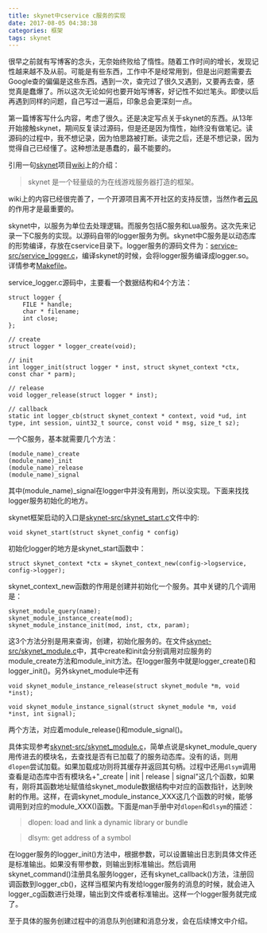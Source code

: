 ```yaml
---
title: skynet中cservice c服务的实现
date: 2017-08-05 04:38:38
categories: 框架
tags: skynet
---
```


很早之前就有写博客的念头，无奈始终败给了惰性。随着工作时间的增长，发现记性越来越不及从前。可能是有些东西，工作中不是经常用到，但是出问题需要去Google查的偏偏是这些东西。遇到一次，查完过了很久又遇到，又要再去查，感觉真是蠢爆了。所以这次无论如何也要开始写博客，好记性不如烂笔头。即使以后再遇到同样的问题，自己写过一遍后，印象总会更深刻一点。

第一篇博客写什么内容，考虑了很久。还是决定写点关于skynet的东西。从13年开始接触skynet，期间反复读过源码，但是还是因为惰性，始终没有做笔记。读源码的过程中，我不想记录，因为怕思路被打断。读完之后，还是不想记录，因为觉得自己已经懂了。这种想法是愚蠢的，最不能要的。

引用一句[skynet](https://github.com/cloudwu/skynet)项目[wiki](https://github.com/cloudwu/skynet/wiki)上的介绍：
> skynet 是一个轻量级的为在线游戏服务器打造的框架。

wiki上的内容已经很完善了，一个开源项目离不开社区的支持反馈，当然作者[云风](https://baike.baidu.com/item/%E4%BA%91%E9%A3%8E/20472324)的作用才是最重要的。

skynet中，以服务为单位去处理逻辑。而服务包括C服务和Lua服务。这次先来记录一下C服务的实现。以源码自带的logger服务为例。skynet中C服务是以动态库的形势编译，存放在cservice目录下。logger服务的源码文件为：[service-src/service_logger.c](https://github.com/cloudwu/skynet/blob/master/service-src/service_logger.c)，编译skynet的时候，会将logger服务编译成logger.so。详情参考[Makefile](https://github.com/cloudwu/skynet/blob/master/Makefile)。

service_logger.c源码中，主要看一个数据结构和4个方法：

```
struct logger {
	FILE * handle;
	char * filename;
	int close;
};

// create
struct logger * logger_create(void);

// init
int logger_init(struct logger * inst, struct skynet_context *ctx, const char * parm);

// release
void logger_release(struct logger * inst);

// callback
static int logger_cb(struct skynet_context * context, void *ud, int type, int session, uint32_t source, const void * msg, size_t sz);

```

一个C服务，基本就需要几个方法：

```
(module_name)_create
(module_name)_init
(module_name)_release
(module_name)_signal
```
其中(module\_name)_signal在logger中并没有用到，所以没实现。下面来找找logger服务初始化的地方。

skynet框架启动的入口是[skynet-src/skynet_start.c](https://github.com/cloudwu/skynet/blob/master/skynet-src/skynet_start.c)文件中的: 

`void skynet_start(struct skynet_config * config)`

初始化logger的地方是skynet_start函数中：

`struct skynet_context *ctx = skynet_context_new(config->logservice, config->logger);`

skynet\_context_new函数的作用是创建并初始化一个服务。其中关键的几个调用是：

```
skynet_module_query(name);
skynet_module_instance_create(mod);
skynet_module_instance_init(mod, inst, ctx, param);

```
这3个方法分别是用来查询，创建，初始化服务的。在文件[skynet-src/skynet_module.c](https://github.com/cloudwu/skynet/blob/master/skynet-src/skynet_module.c)中，其中create和init会分别调用对应服务的module\_create方法和module\_init方法。在logger服务中就是logger\_create()和logger_init()。另外skynet\_module中还有

```
void skynet_module_instance_release(struct skynet_module *m, void *inst);

void skynet_module_instance_signal(struct skynet_module *m, void *inst, int signal);
```
两个方法，对应着module\_release()和module_signal()。

具体实现参考[skynet-src/skynet_module.c](https://github.com/cloudwu/skynet/blob/master/skynet-src/skynet_module.c)，简单点说是skynet\_module_query用传进去的模块名，去查找是否有已加载了的服务动态库。没有的话，则用`dlopen`尝试加载。如果加载成功则将其缓存并返回其句柄。过程中还用`dlsym`调用查看是动态库中否有模块名+"\_create | init | release | signal"这几个函数，如果有，刚将其函数地址赋值给skynet\_module数据结构中对应的函数指针，达到映射的作用。这样，在调skynet\_module\_instance\_XXX这几个函数的时候，能够调用到对应的module\_XXX()函数。下面是man手册中对`dlopen`和`dlsym`的描述：

> dlopen: load and link a dynamic library or bundle

> dlsym: get address of a symbol

在logger服务的logger\_init()方法中，根据参数，可以设置输出日志到具体文件还是标准输出。如果没有带参数，则输出到标准输出。然后调用skynet\_command()注册具名服务logger，还有skynet\_callback()方法，注册回调函数到logger_cb()，这样当框架内有发给logger服务的消息的时候，就会进入logger\_cg函数进行处理，输出到文件或者标准输出。这样一个logger服务就完成了。

至于具体的服务创建过程中的消息队列创建和消息分发，会在后续博文中介绍。
